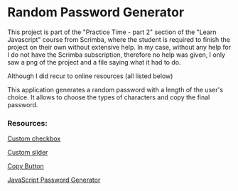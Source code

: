 # Random Password Generator
This project is part of the "Practice Time - part 2" section of the "Learn Javascript" course from Scrimba, where the student is required to finish the project on their own without extensive help. In my case, without any help for I do not have the Scrimba subscription, therefore no help was given, I only saw a png of the project and a file saying what it had to do.

Although I did recur to online resources (all listed below)

This application generates a random password with a length of the user's choice. It allows to choose the types of characters and copy the final password.


<h3>Resources: </h3>

<a href="https://www.w3schools.com/howto/howto_css_custom_checkbox.asp" target="_blank">Custom checkbox</a>

<a href="https://www.w3schools.com/howto/howto_js_rangeslider.asp" target="_blank">Custom slider</a>

<a href="https://www.youtube.com/watch?v=duNmhKgtcsI&t=261s" target="_blank">Copy Button</a>

<a href="https://www.youtube.com/watch?v=duNmhKgtcsI&t=261s">JavaScript Password Generator</a>
